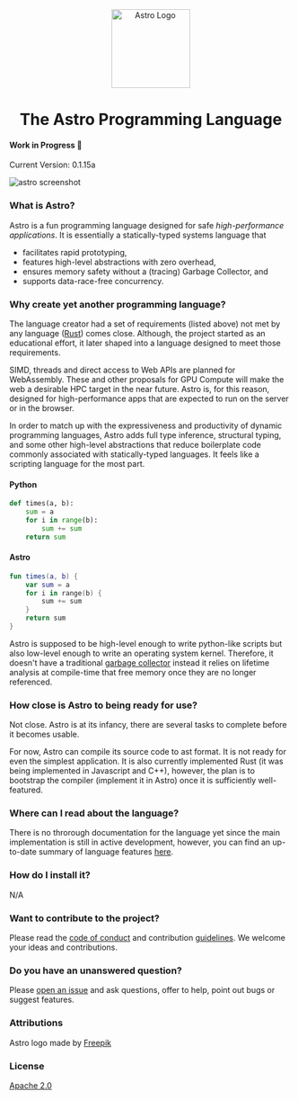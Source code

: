 
<div align="center">
    <a href="https://astrolang.org" target="_blank">
        <img src="https://github.com/astrolang/astro/blob/develop/media/logo.png" alt="Astro Logo" width="140" height="140"></img>
    </a>
</div>

<h1 align="center">The Astro Programming Language</h1>

#### Work in Progress :construction:
Current Version: 0.1.15a

![astro screenshot](https://github.com/astrolang/astro/blob/develop/media/syntax_screenshot.png)

### What is Astro?
Astro is a fun programming language designed for safe _high-performance applications_. It is essentially a statically-typed systems language that
- facilitates rapid prototyping,
- features high-level abstractions with zero overhead,
- ensures memory safety without a (tracing) Garbage Collector, and
- supports data-race-free concurrency.

### Why create yet another programming language?
The language creator had a set of requirements (listed above) not met by any language ([Rust](https://en.wikipedia.org/wiki/Rust_programming_language)) comes close. Although, the project started as an educational effort, it later shaped into a language designed to meet those requirements.

SIMD, threads and direct access to Web APIs are planned for WebAssembly. These and other proposals for GPU Compute will make the web a desirable HPC target in the near future. Astro is, for this reason, designed for high-performance apps that are expected to run on the server or in the browser.

In order to match up with the expressiveness and productivity of dynamic programming languages, Astro adds full type inference, structural typing, and some other high-level abstractions that reduce boilerplate code commonly associated with statically-typed languages. It feels like a scripting language for the most part.

#### Python
```python
def times(a, b):
    sum = a
    for i in range(b):
        sum += sum
    return sum
```
#### Astro
```kotlin
fun times(a, b) {
    var sum = a
    for i in range(b) {
        sum += sum
    }
    return sum
}
```

Astro is supposed to be high-level enough to write python-like scripts but also low-level enough to write an operating system kernel. Therefore, it doesn't have a traditional [garbage collector](https://en.m.wikipedia.org/wiki/Garbage_collection_(computer_science)) instead it relies on lifetime analysis at compile-time that free memory once they are no longer referenced.

### How close is Astro to being ready for use?
Not close. Astro is at its infancy, there are several tasks to complete before it becomes usable.

For now, Astro can compile its source code to ast format. It is not ready for even the simplest application. It is also currently implemented Rust (it was being implemented in Javascript and C++), however, the plan is to bootstrap the compiler (implement it in Astro) once it is sufficiently well-featured.

### Where can I read about the language?
There is no throrough documentation for the language yet since the main implementation is still in active development, however, you can find an up-to-date summary of language features [here](docs/summary.ast).

### How do I install it?
N/A

### Want to contribute to the project?
Please read the [code of conduct](CODE_OF_CONDUCT.md) and contribution [guidelines](CONTRIBUTING.md). We welcome your ideas and contributions.

### Do you have an unanswered question?
Please [open an issue](https://github.com/appcypher/astro/issues/new) and ask questions, offer to help, point out bugs or suggest features.

### Attributions
Astro logo made by [Freepik](https://www.freepik.com/)

### License
[Apache 2.0](LICENSE)
